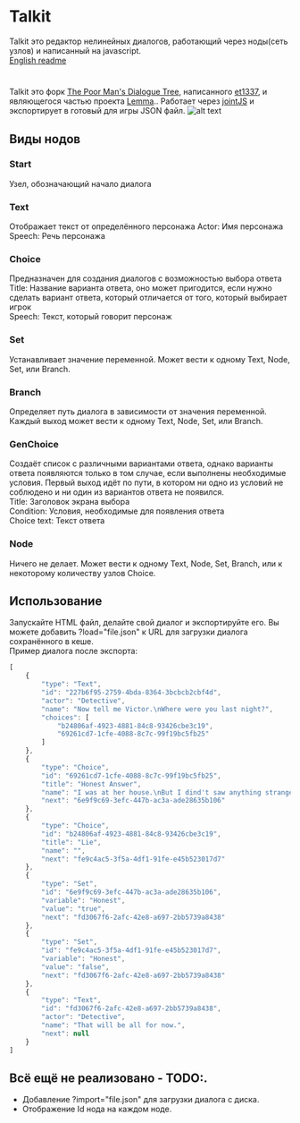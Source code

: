 # Talkit
Talkit это редактор нелинейных диалогов, работающий через ноды(сеть узлов) и написанный на javascript.  
[English readme](README.md)
#

Talkit это форк [The Poor Man's Dialogue Tree](http://et1337.com/2014/05/16/the-poor-mans-dialogue-tree/), написанного [et1337](https://github.com/et1337), и являющегося частью проекта [Lemma](https://github.com/et1337/Lemma).. 
Работает через [jointJS](http://www.jointjs.com/) и экспортирует в готовый для игры JSON файл.
![alt text](http://i.imgur.com/7lu8NIy.png?1)

## Виды нодов
### Start
Узел, обозначающий начало диалога

### Text
Отображает текст от определённого персонажа
Actor: Имя персонажа
Speech: Речь персонажа

### Choice
Предназначен для создания диалогов с возможностью выбора ответа  
Title: Название варианта ответа, оно может пригодится, если нужно сделать вариант ответа, который отличается от того, который выбирает игрок  
Speech: Текст, который говорит персонаж  

### Set
Устанавливает значение переменной. Может вести к одному Text, Node, Set, или Branch.

### Branch
Определяет путь диалога в зависимости от значения переменной. Каждый выход может вести к одному Text, Node, Set, или Branch.

### GenChoice
Создаёт список с различными вариантами ответа, однако варианты ответа появляются только в том случае, если выполнены необходимые условия.
Первый выход идёт по пути, в котором ни одно из условий не соблюдено и ни один из вариантов ответа не появился.  
Title: Заголовок экрана выбора  
Condition: Условия, необходимые для появления ответа  
Choice text: Текст ответа  

### Node
Ничего не делает. Может вести к одному Text, Node, Set, Branch, или к некоторому количеству узлов Choice.

## Использование
Запускайте HTML файл, делайте свой диалог и экспортируйте его. 
Вы можете добавить ?load="file.json" к URL для загрузки диалога сохранённого в кеше.  
Пример диалога после экспорта:
```javascript
[
    {
        "type": "Text",
        "id": "227b6f95-2759-4bda-8364-3bcbcb2cbf4d",
        "actor": "Detective",
        "name": "Now tell me Victor.\nWhere were you last night?",
        "choices": [
            "b24806af-4923-4881-84c8-93426cbe3c19",
            "69261cd7-1cfe-4088-8c7c-99f19bc5fb25"
        ]
    },
    {
        "type": "Choice",
        "id": "69261cd7-1cfe-4088-8c7c-99f19bc5fb25",
        "title": "Honest Answer",
        "name": "I was at her house.\nBut I dind't saw anything strange.",
        "next": "6e9f9c69-3efc-447b-ac3a-ade28635b106"
    },
    {
        "type": "Choice",
        "id": "b24806af-4923-4881-84c8-93426cbe3c19",
        "title": "Lie",
        "name": "",
        "next": "fe9c4ac5-3f5a-4df1-91fe-e45b523017d7"
    },
    {
        "type": "Set",
        "id": "6e9f9c69-3efc-447b-ac3a-ade28635b106",
        "variable": "Honest",
        "value": "true",
        "next": "fd3067f6-2afc-42e8-a697-2bb5739a8438"
    },
    {
        "type": "Set",
        "id": "fe9c4ac5-3f5a-4df1-91fe-e45b523017d7",
        "variable": "Honest",
        "value": "false",
        "next": "fd3067f6-2afc-42e8-a697-2bb5739a8438"
    },
    {
        "type": "Text",
        "id": "fd3067f6-2afc-42e8-a697-2bb5739a8438",
        "actor": "Detective",
        "name": "That will be all for now.",
        "next": null
    }
]
```

## Всё ещё не реализовано - TODO:.
* Добавление ?import="file.json" для загрузки диалога с диска.
* Отображение Id нода на каждом ноде.

